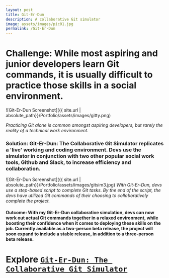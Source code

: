 ```yaml
---
layout: post
title: Git-Er-Dun 
description: A collaborative Git simulator
image: assets/images/pic01.jpg
permalink: /Git-Er-Dun
---
```


# Challenge: While most aspiring and junior developers learn Git commands, it is usually difficult to practice those skills in a social environment. #
![Git-Er-Dun Screenshot]({{ site.url | absolute_path}}/Portfolio/assets/images/gitty.png) 

_Practicing Git alone is common amongst aspiring developers, but rarely the reality of a technical work environment._

### Solution: Git-Er-Dun: The Collaborative Git Simulator replicates a 'live' working and coding environment. Devs use the simulator in conjunction with two other popular social work tools, Github and Slack, to increase efficiency and collaboration. ###


![Git-Er-Dun Screenshot]({{ site.url | absolute_path}}/Portfolio/assets/images/gitsim3.jpg)
_With Git-Er-Dun, devs use a step-based script to complete Git tasks. By the end of the script, the devs have utilized Git commands of their choosing to collaboratively complete the project._
#### Outcome: With my Git-Er-Dun collaborative simulation, devs can now work out actual Git commands together in a relaxed environment, while boosting their confidence when it comes to deploying these skills on the job. Currently available as a two-person beta release, the project will soon expand to include a stable release, in addition to a three-person beta release. ####

# Explore [`Git-Er-Dun: The Collaborative Git Simulator`](https://github.com/RealToughCandy/RealtoughCandy-Presents-Git-Er-Dun-THE-COLLABORATIVE-GIT-SIMULATOR-Beta-Release) #
